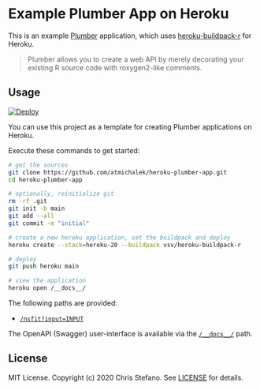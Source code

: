 # Example Plumber App on Heroku

This is an example [Plumber][plumber] application, which uses [heroku-buildpack-r][buildpack] for Heroku.

> Plumber allows you to create a web API by merely decorating your existing R source code
> with roxygen2-like comments.

## Usage

[![Deploy][button]][deployapp]

You can use this project as a template for creating Plumber applications on Heroku.

Execute these commands to get started:

```bash
# get the sources
git clone https://github.com/atmichalek/heroku-plumber-app.git
cd heroku-plumber-app

# optionally, reinitialize git
rm -rf .git
git init -b main
git add --all
git commit -m "initial"

# create a new heroku application, set the buildpack and deploy
heroku create --stack=heroku-20 --buildpack vsv/heroku-buildpack-r

# deploy
git push heroku main

# view the application
heroku open /__docs__/
```

The following paths are provided:

* [`/nsfit?input=INPUT`](plumber.R#L14)

The OpenAPI (Swagger) user-interface is available via the [`/__docs__/`](app.R#L10) path.

## License

MIT License. Copyright (c) 2020 Chris Stefano. See [LICENSE](LICENSE) for details.

<!-- Links -->
[buildpack]: https://github.com/virtualstaticvoid/heroku-buildpack-r
[button]: https://www.herokucdn.com/deploy/button.svg
[deployapp]: https://heroku.com/deploy?template=https://github.com/virtualstaticvoid/heroku-plumber-app/tree/main
[plumber]: https://www.rplumber.io
